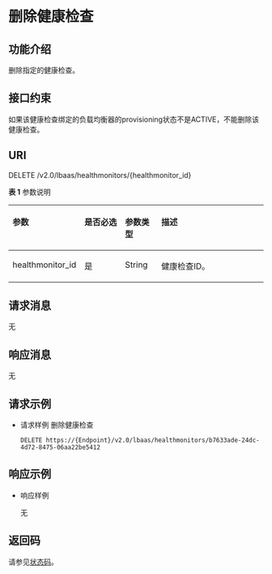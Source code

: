# 删除健康检查<a name="elb_zq_jk_0005"></a>

## 功能介绍<a name="zh-cn_topic_0049139667_section61062380"></a>

删除指定的健康检查。

## 接口约束<a name="zh-cn_topic_0049139667_section47105724"></a>

如果该健康检查绑定的负载均衡器的provisioning状态不是ACTIVE，不能删除该健康检查。

## URI<a name="zh-cn_topic_0049139667_section12690509"></a>

DELETE /v2.0/lbaas/healthmonitors/\{healthmonitor\_id\}

**表 1**  参数说明

<a name="table132418563309"></a>
<table><thead align="left"><tr id="row62797564309"><th class="cellrowborder" valign="top" width="26.52734726527347%" id="mcps1.2.5.1.1"><p id="p5279105619300"><a name="p5279105619300"></a><a name="p5279105619300"></a>参数</p>
</th>
<th class="cellrowborder" valign="top" width="16.328367163283673%" id="mcps1.2.5.1.2"><p id="p1527985619309"><a name="p1527985619309"></a><a name="p1527985619309"></a>是否必选</p>
</th>
<th class="cellrowborder" valign="top" width="14.288571142885711%" id="mcps1.2.5.1.3"><p id="p11279556143016"><a name="p11279556143016"></a><a name="p11279556143016"></a>参数类型</p>
</th>
<th class="cellrowborder" valign="top" width="42.85571442855714%" id="mcps1.2.5.1.4"><p id="p427905643013"><a name="p427905643013"></a><a name="p427905643013"></a>描述</p>
</th>
</tr>
</thead>
<tbody><tr id="row10279105613013"><td class="cellrowborder" valign="top" width="26.52734726527347%" headers="mcps1.2.5.1.1 "><p id="p112791156163015"><a name="p112791156163015"></a><a name="p112791156163015"></a>healthmonitor_id</p>
</td>
<td class="cellrowborder" valign="top" width="16.328367163283673%" headers="mcps1.2.5.1.2 "><p id="p9279956183020"><a name="p9279956183020"></a><a name="p9279956183020"></a>是</p>
</td>
<td class="cellrowborder" valign="top" width="14.288571142885711%" headers="mcps1.2.5.1.3 "><p id="p112054816338"><a name="p112054816338"></a><a name="p112054816338"></a>String</p>
</td>
<td class="cellrowborder" valign="top" width="42.85571442855714%" headers="mcps1.2.5.1.4 "><p id="p227913566302"><a name="p227913566302"></a><a name="p227913566302"></a>健康检查ID。</p>
</td>
</tr>
</tbody>
</table>

## 请求消息<a name="zh-cn_topic_0049139667_section47443737"></a>

无

## 响应消息<a name="zh-cn_topic_0049139667_section24340454"></a>

无

## 请求示例<a name="section16819144115533"></a>

-   请求样例 删除健康检查

    ```
    DELETE https://{Endpoint}/v2.0/lbaas/healthmonitors/b7633ade-24dc-4d72-8475-06aa22be5412
    ```


## 响应示例<a name="section42431845182417"></a>

-   响应样例

    无


## 返回码<a name="zh-cn_topic_0049139655_section64643717"></a>

请参见[状态码](状态码.md)。

